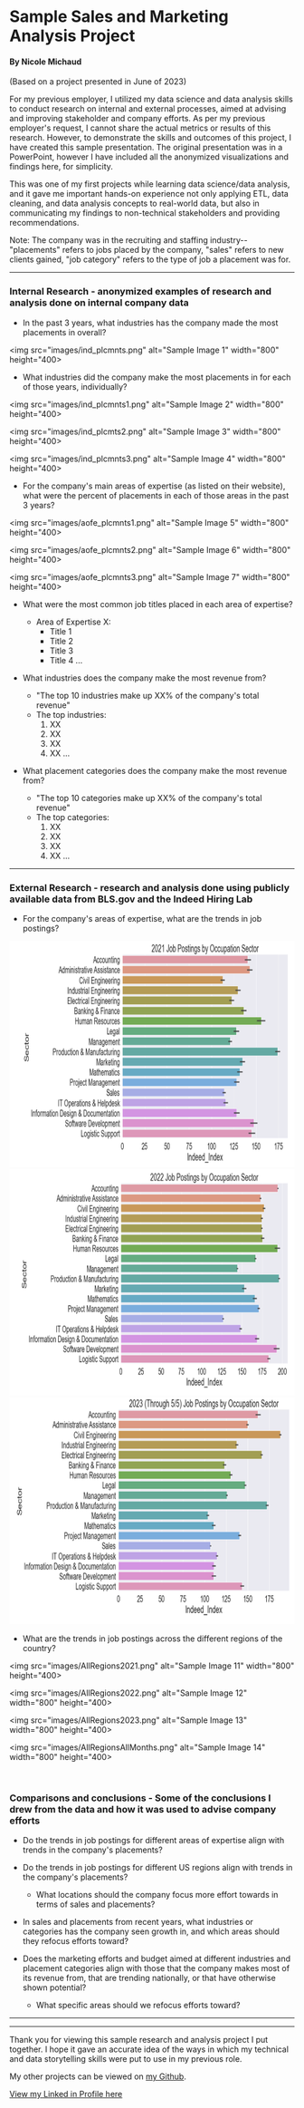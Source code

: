 # Sample Sales and Marketing Analysis Project
#### By Nicole Michaud

(Based on a project presented in June of 2023)

For my previous employer, I utilized my data science and data analysis skills to conduct research on internal and external processes, aimed at advising and improving stakeholder and company efforts.
As per my previous employer's request, I cannot share the actual metrics or results of this research.
However, to demonstrate the skills and outcomes of this project, I have created this sample presentation.
The original presentation was in a PowerPoint, however I have included all the anonymized visualizations and findings here, for simplicity.

This was one of my first projects while learning data science/data analysis, and it gave me important hands-on experience not only applying ETL, data cleaning, and data analysis concepts to real-world data, but also in communicating my findings to non-technical stakeholders and providing recommendations.

Note: The company was in the recruiting and staffing industry-- "placements" refers to jobs placed by the company, "sales" refers to new clients gained, "job category" refers to the type of job a placement was for.

___________


### Internal Research - anonymized examples of research and analysis done on internal company data

- In the past 3 years, what industries has the company made the most placements in overall?

<img src="images/ind_plcmnts.png" alt="Sample Image 1" width="800" height="400>

- What industries did the company make the most placements in for each of those years, individually?

<img src="images/ind_plcmnts1.png" alt="Sample Image 2" width="800" height="400>

<img src="images/ind_plcmts2.png" alt="Sample Image 3" width="800" height="400>

<img src="images/ind_plcmnts3.png" alt="Sample Image 4" width="800" height="400>


- For the company's main areas of expertise (as listed on their website), what were the percent of placements in each of those areas in the past 3 years?

<img src="images/aofe_plcmnts1.png" alt="Sample Image 5" width="800" height="400>

<img src="images/aofe_plcmnts2.png" alt="Sample Image 6" width="800" height="400>

<img src="images/aofe_plcmnts3.png" alt="Sample Image 7" width="800" height="400>


- What were the most common job titles placed in each area of expertise?
	- Area of Expertise X: 
		- Title 1
		- Title 2
		- Title 3
		- Title 4
		...

- What industries does the company make the most revenue from?
	- "The top 10 industries make up XX% of the company's total revenue"
	- The top industries:
		1. XX
		2. XX
		3. XX
		4. XX
		...

- What placement categories does the company make the most revenue from?
	- "The top 10 categories make up XX% of the company's total revenue"
	- The top categories:
		1. XX
		2. XX
		3. XX
		4. XX
		...

___________



### External Research - research and analysis done using publicly available data from BLS.gov and the Indeed Hiring Lab

- For the company's areas of expertise, what are the trends in job postings?

<img src="images/2021jobpostings.png" alt="Sample Image 8" width="800" height="400">

<img src="images/2022jobpostings.png" alt="Sample Image 9" width="800" height="400">

<img src="images/2023jobpostings.png" alt="Sample Image 10" width="800" height="400">

- What are the trends in job postings across the different regions of the country?

<img src="images/AllRegions2021.png" alt="Sample Image 11" width="800" height="400>

<img src="images/AllRegions2022.png" alt="Sample Image 12" width="800" height="400>

<img src="images/AllRegions2023.png" alt="Sample Image 13" width="800" height="400>

<img src="images/AllRegionsAllMonths.png" alt="Sample Image 14" width="800" height="400>

<br>	

### Comparisons and conclusions - Some of the conclusions I drew from the data and how it was used to advise company efforts

- Do the trends in job postings for different areas of expertise align with trends in the company's placements?

- Do the trends in job postings for different US regions align with trends in the company's placements?
	
	- What locations should the company focus more effort towards in terms of sales and placements?

- In sales and placements from recent years, what industries or categories has the company seen growth in, and which areas should they refocus efforts toward?

- Does the marketing efforts and budget aimed at different industries and placement categories align with those that the company makes most of its revenue from, that are trending nationally, or that have otherwise shown potential?
	
	- What specific areas should we refocus efforts toward?
	
	
________
______


Thank you for viewing this sample research and analysis project I put together. I hope it gave an accurate idea of the ways in which my technical and data storytelling skills were put to use in my previous role.

My other projects can be viewed on <a href="https://github.com/nicolemichaud03">my Github</a>.

<a href="https://linkedin.com/in/nicole-michaud2">View my Linked in Profile here</a>
